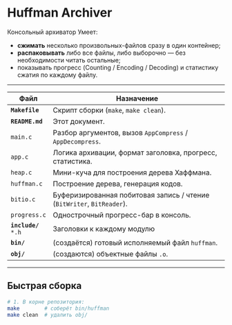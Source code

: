 # Huffman Archiver

Консольный архиватор
Умеет:

* **сжимать** несколько произвольных-файлов сразу в один контейнер;
* **распаковывать** либо все файлы, либо выборочно — без необходимости читать остальные;
* показывать прогресс (Counting / Encoding / Decoding) и статистику сжатия по каждому файлу.

---

| Файл            | Назначение                                                                                         
|-----------------------------|----------------------------------------------------------------------------------------------------|
| **`Makefile`**              | Скрипт сборки (`make`, `make clean`).                                                              |
| **`README.md`**             | Этот документ.                                                                                     |
|   `main.c`                  | Разбор аргументов, вызов `AppCompress` / `AppDecompress`.                                          |
|   `app.c`                   | Логика архивации, формат заголовка, прогресс, статистика.                                          |
|   `heap.c`                  | Мини-куча для построения дерева Хаффмана.                                                          |
|   `huffman.c`               | Построение дерева, генерация кодов.                                                                |
|   `bitio.c`                 | Буферизированная побитовая запись / чтение (`BitWriter`, `BitReader`).                             |
|   `progress.c`              | Однострочный прогресс-бар в консоль.                                                               |
| **`include/`**<br>  `*.h`   | Заголовки к каждому модулю                                                      |
| **`bin/`**                  | (создаётся) готовый исполняемый файл `huffman`.                                                    |
| **`obj/`**                  | (создаются) объектные файлы `.o`.                                                                  |

---

## Быстрая сборка

```bash
# 1. В корне репозитория:
make        # соберёт bin/huffman
make clean  # удалить obj/
